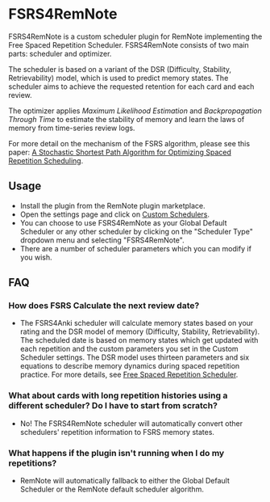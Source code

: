 # FSRS4RemNote

FSRS4RemNote is a custom scheduler plugin for RemNote implementing the Free Spaced Repetition Scheduler. FSRS4RemNote consists of two main parts: scheduler and optimizer.

The scheduler is based on a variant of the DSR (Difficulty, Stability, Retrievability) model, which is used to predict memory states. The scheduler aims to achieve the requested retention for each card and each review.

The optimizer applies *Maximum Likelihood Estimation* and *Backpropagation Through Time* to estimate the stability of memory and learn the laws of memory from time-series review logs.

For more detail on the mechanism of the FSRS algorithm, please see this paper: [A Stochastic Shortest Path Algorithm for Optimizing Spaced Repetition Scheduling](https://www.maimemo.com/paper/).

## Usage

- Install the plugin from the RemNote plugin marketplace.
- Open the settings page and click on [Custom Schedulers](https://www.youtube.com/watch?v=IwaoV-C9az8).
- You can choose to use FSRS4RemNote as your Global Default Scheduler or any other scheduler by clicking on the "Scheduler Type" dropdown menu and selecting "FSRS4RemNote".
- There are a number of scheduler parameters which you can modify if you wish.

## FAQ

### How does FSRS Calculate the next review date?

- The FSRS4Anki scheduler will calculate memory states based on your rating and the DSR model of memory (Difficulty, Stability, Retrievability). The scheduled date is based on memory states which get updated with each repetition and the custom parameters you set in the Custom Scheduler settings. The DSR model uses thirteen parameters and six equations to describe memory dynamics during spaced repetition practice. For more details, see [Free Spaced Repetition Scheduler](https://github.com/open-spaced-repetition/fsrs4anki/wiki/Free-Spaced-Repetition-Scheduler).

### What about cards with long repetition histories using a different scheduler? Do I have to start from scratch?

- No! The FSRS4RemNote scheduler will automatically convert other schedulers' repetition information to FSRS memory states.

### What happens if the plugin isn't running when I do my repetitions?

- RemNote will automatically fallback to either the Global Default Scheduler or the RemNote default scheduler algorithm.
